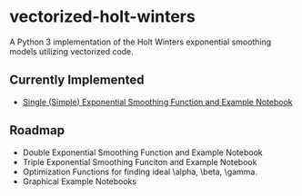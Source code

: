 # vectorized-holt-winters

A Python 3 implementation of the Holt Winters exponential smoothing models utilizing vectorized code.  

## Currently Implemented

* [Single (Simple) Exponential Smoothing Function and Example Notebook](https://medium.com/p/6b18671b320b)

## Roadmap

* Double Exponential Smoothing Function and Example Notebook
* Triple Exponential Smoothing Funciton and Example Notebook
* Optimization Functions for finding ideal \alpha, \beta, \gamma.
* Graphical Example Notebooks
